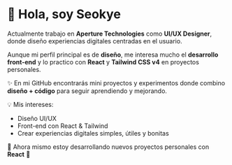 # 👋 Hola, soy Seokye  

Actualmente trabajo en **Aperture Technologies** como **UI/UX Designer**, donde diseño experiencias digitales centradas en el usuario.  

Aunque mi perfil principal es de **diseño**, me interesa mucho el **desarrollo front-end** y lo practico con **React** y **Tailwind CSS v4** en proyectos personales.  

✨ En mi GitHub encontrarás mini proyectos y experimentos donde combino **diseño + código** para seguir aprendiendo y mejorando.  

💡 Mis intereses:  
- Diseño UI/UX  
- Front-end con React & Tailwind  
- Crear experiencias digitales simples, útiles y bonitas  

📌 Ahora mismo estoy desarrollando nuevos proyectos personales con **React** 🚀
